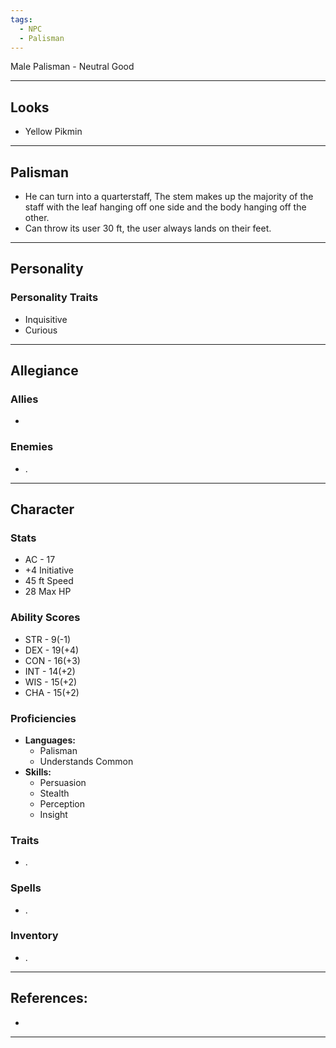 ```yaml
---
tags:
  - NPC
  - Palisman
---
```

Male Palisman - Neutral Good
****
## Looks
- Yellow Pikmin
****
## Palisman
- He can turn into a quarterstaff, The stem makes up the majority of the staff with the leaf hanging off one side and the body hanging off the other.
- Can throw its user 30 ft, the user always lands on their feet.
****
## Personality
### Personality Traits
- Inquisitive
- Curious
****
## Allegiance
### Allies
- 
### Enemies
- .
****
## Character
### Stats
- AC - 17
- +4 Initiative
- 45 ft Speed
- 28 Max HP
### Ability Scores
- STR - 9(-1)
- DEX - 19(+4)
- CON - 16(+3)
- INT - 14(+2)
- WIS - 15(+2)
- CHA - 15(+2)
### Proficiencies
- **Languages:**
	- Palisman
	- Understands Common
- **Skills:**
	- Persuasion
	- Stealth
	- Perception
	- Insight
### Traits
- .
### Spells
- .
### Inventory
- .
****
## References:
- 
****